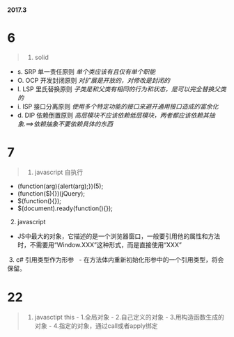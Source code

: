 #### 2017.3

# 6
> 1. solid
   - s. SRP 单一责任原则  _单个类应该有且仅有单个职能_
   - O. OCP 开发封闭原则  _对扩展是开放的，对修改是封闭的_
   - l. LSP 里氏替换原则  _子类是和父类有相同的行为和状态，是可以完全替换父类的_
   - i. ISP 接口分离原则  _使用多个特定功能的接口来避开通用接口造成的富余化_
   - d. DIP 依赖倒置原则  _高层模块不应该依赖低层模块，两者都应该依赖其抽象.==>依赖抽象不要依赖具体的东西_
    
# 7
> 1. javascript 自执行
   - (function(arg){alert(arg);})(5);
   - (function($){})(jQuery);
   - $(function(){});
   - $(document).ready(function(){});
   
  2. javascript
   - JS中最大的对象，它描述的是一个浏览器窗口，一般要引用他的属性和方法时，不需要用“Window.XXX”这种形式，而是直接使用“XXX”
   
  3. c# 引用类型作为形参
   - 在方法体内重新初始化形参中的一个引用类型，将会保留。
 
# 22
 > 1. javasctipt this
     - 1.全局对象 
     - 2.自己定义的对象
     - 3.用构造函数生成的对象
     - 4.指定的对象，通过call或者apply绑定
